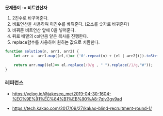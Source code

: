 **문제풀이 -> 비트연산자**

1) 2진수로 바꾸어준다.
2) 비트연산을 사용하여 이진수를 바꿔준다. (요소를 숫자로 바꿔준다)
3) 바꿔준 비트연산 앞에 0을 넣어준다. 
4) 뒤로 배열의 col만큼 얕은 복사를 진행한다.
5) replace함수를 사용하여 원하는 값으로 치환한다. 

```js
function solution(n, arr1, arr2) {
    let arr =  arr1.map((el,i)=> ('0'.repeat(n) + (el | arr2[i]).toString(2)).slice(-n));
    
    return arr.map((el)=> el.replace(/0/g , " ").replace(/1/g,"#"));
}
```

### 레퍼런스
* https://velog.io/@jakeseo_me/2019-04-30-1604-%EC%9E%91%EC%84%B1%EB%90%A8-7qjv3gv9ad
  
*  https://tech.kakao.com/2017/09/27/kakao-blind-recruitment-round-1/